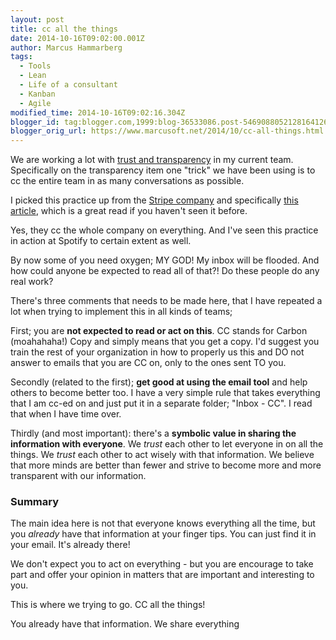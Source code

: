 ```yaml
---
layout: post
title: cc all the things
date: 2014-10-16T09:02:00.001Z
author: Marcus Hammarberg
tags:
  - Tools
  - Lean
  - Life of a consultant
  - Kanban
  - Agile
modified_time: 2014-10-16T09:02:16.304Z
blogger_id: tag:blogger.com,1999:blog-36533086.post-5469088052128164126
blogger_orig_url: https://www.marcusoft.net/2014/10/cc-all-things.html
---
```





We are working a lot with
<a href="https://www.marcusoft.net/2014/09/accountability.html"
target="_blank">trust and transparency</a> in my current team.
Specifically on the transparency item one "trick" we have been using is
to cc the entire team in as many conversations as possible.

I picked this practice up from the
<a href="https://stripe.com/" target="_blank">Stripe company</a> and
specifically <a href="http://blog.alexmaccaw.com/stripes-culture"
target="_blank">this article</a>, which is a great read if you haven't
seen it before.

Yes, they cc the whole company on everything. And I've seen this
practice in action at Spotify to certain extent as well.

By now some of you need oxygen; MY GOD! My inbox will be flooded. And
how could anyone be expected to read all of that?! Do these people do
any real work?

There's three comments that needs to be made here, that I have repeated
a lot when trying to implement this in all kinds of teams;

First; you are **not expected to read or act on this**. CC stands for
Carbon (moahahaha!) Copy and simply means that you get a copy. I'd
suggest you train the rest of your organization in how to properly us
this and DO not answer to emails that you are CC on, only to the ones
sent TO you.

Secondly (related to the first); **get good at using the email tool**
and help others to become better too. I have a very simple rule that
takes everything that I am cc-ed on and just put it in a separate
folder; "Inbox - CC". I read that when I have time over.

Thirdly (and most important): there's a **symbolic value in sharing the
information with everyone**. We *trust* each other to let everyone in on
all the things. We *trust* each other to act wisely with that
information. We believe that more minds are better than fewer and strive
to become more and more transparent with our information.

### Summary

The main idea here is not that everyone knows everything all the time,
but you *already* have that information at your finger tips. You can
just find it in your email. It's already there!

We don't expect you to act on everything - but you are encourage to take
part and offer your opinion in matters that are important and
interesting to you.

This is where we trying to go.
CC all the things!

You already have that information.
We share everything
